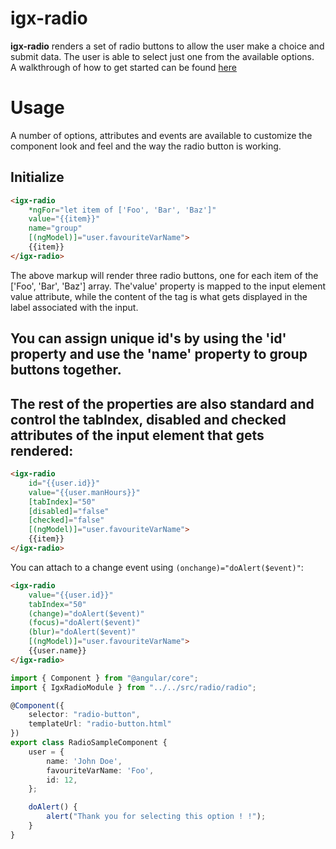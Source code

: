 # igx-radio

**igx-radio** renders a set of radio buttons to allow the user make a choice and submit data. The user is able to select just one from the available options.  
A walkthrough of how to get started can be found [here](https://www.infragistics.com/products/ignite-ui-angular/angular/components/radio_button.html)

# Usage

A number of options, attributes and events are available to customize the component look and feel and the way the radio button is working.

## Initialize
```html
<igx-radio
    *ngFor="let item of ['Foo', 'Bar', 'Baz']"
    value="{{item}}"
    name="group"
    [(ngModel)]="user.favouriteVarName">
    {{item}}
</igx-radio>
```

The above markup will render three radio buttons, one for each item of the ['Foo', 'Bar', 'Baz'] array. The'value' property is mapped to the input element value attribute,
while the content of the <igx-radio> tag is what gets displayed in the label associated with the input.

## You can assign unique id's by using the 'id' property and use the 'name' property to group buttons together.

## The rest of the properties are also standard and control the tabIndex, disabled and checked attributes of the input element that gets rendered:
```html
<igx-radio
    id="{{user.id}}"
    value="{{user.manHours}}"
    [tabIndex]="50"
    [disabled]="false"
    [checked]="false"
    [(ngModel)]="user.favouriteVarName">
    {{item}}
</igx-radio>
```

You can attach to a change event using `(onchange)="doAlert($event)"`:

```html
<igx-radio
	value="{{user.id}}"
	tabIndex="50"
	(change)="doAlert($event)"
	(focus)="doAlert($event)"
	(blur)="doAlert($event)"
	[(ngModel)]="user.favouriteVarName">
	{{user.name}}
</igx-radio>
```

```typescript
import { Component } from "@angular/core";
import { IgxRadioModule } from "../../src/radio/radio";

@Component({
    selector: "radio-button",
    templateUrl: "radio-button.html"
})
export class RadioSampleComponent {
    user = {
        name: 'John Doe',
        favouriteVarName: 'Foo',
        id: 12,
    };

    doAlert() {
        alert("Thank you for selecting this option ! !");
    }
}
```
